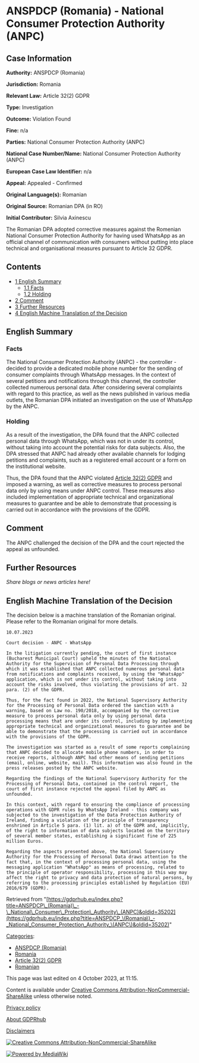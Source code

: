 # ANSPDCP (Romania) - National Consumer Protection Authority (ANPC)

## Case Information

**Authority:** ANSPDCP (Romania)

**Jurisdiction:** Romania

**Relevant Law:** Article 32(2) GDPR

**Type:** Investigation

**Outcome:** Violation Found

**Fine:** n/a

**Parties:** National Consumer Protection Authority (ANPC)

**National Case Number/Name:** National Consumer Protection Authority (ANPC)

**European Case Law Identifier:** n/a

**Appeal:** Appealed - Confirmed

**Original Language(s):** Romanian

**Original Source:** Romanian DPA (in RO)

**Initial Contributor:** Silvia Axinescu

The Romanian DPA adopted corrective measures against the Romenian National Consumer Protection Authority for having used WhatsApp as an official channel of communication with consumers without putting into place technical and organisational measures pursuant to Article 32 GDPR.

## Contents

*   [1 English Summary](#English_Summary)
    *   [1.1 Facts](#Facts)
    *   [1.2 Holding](#Holding)
*   [2 Comment](#Comment)
*   [3 Further Resources](#Further_Resources)
*   [4 English Machine Translation of the Decision](#English_Machine_Translation_of_the_Decision)

## English Summary

### Facts

The National Consumer Protection Authority (ANPC) - the controller - decided to provide a dedicated mobile phone number for the sending of consumer complaints through WhatsApp messages. In the context of several petitions and notifications through this channel, the controller collected numerous personal data. After considering several complaints with regard to this practice, as well as the news published in various media outlets, the Romanian DPA initiated an investigation on the use of WhatsApp by the ANPC.

### Holding

As a result of the investigation, the DPA found that the ANPC collected personal data through WhatsApp, which was not in under its control, without taking into account the potential risks for data subjects. Also, the DPA stressed that ANPC had already other available channels for lodging petitions and complaints, such as a registered email account or a form on the institutional website.

Thus, the DPA found that the ANPC violated [Article 32(2) GDPR](/index.php?title=Article_3_GDPR "Article 3 GDPR") and imposed a warning, as well as corrective measures to process personal data only by using means under ANPC control. These measures also included implementation of appropriate technical and organizational measures to guarantee and be able to demonstrate that processing is carried out in accordance with the provisions of the GDPR.

## Comment

The ANPC challenged the decision of the DPA and the court rejected the appeal as unfounded.

## Further Resources

_Share blogs or news articles here!_

## English Machine Translation of the Decision

The decision below is a machine translation of the Romanian original. Please refer to the Romanian original for more details.

```
10.07.2023

Court decision - ANPC - WhatsApp

In the litigation currently pending, the court of first instance (Bucharest Municipal Court) upheld the minutes of the National Authority for the Supervision of Personal Data Processing through which it was established that ANPC collected numerous personal data from notifications and complaints received, by using the "WhatsApp" application, which is not under its control, without taking into account the risks involved, thus violating the provisions of art. 32 para. (2) of the GDPR.

Thus, for the fact found in 2022, the National Supervisory Authority for the Processing of Personal Data ordered the sanction with a warning, based on Law no. 190/2018, accompanied by the corrective measure to process personal data only by using personal data processing means that are under its control, including by implementing appropriate technical and organizational measures to guarantee and be able to demonstrate that the processing is carried out in accordance with the provisions of the GDPR.

The investigation was started as a result of some reports complaining that ANPC decided to allocate mobile phone numbers, in order to receive reports, although ANPC had other means of sending petitions (email, online, website, mail). This information was also found in the press releases posted by the ANPC website.

Regarding the findings of the National Supervisory Authority for the Processing of Personal Data, contained in the control report, the court of first instance rejected the appeal filed by ANPC as unfounded.

In this context, with regard to ensuring the compliance of processing operations with GDPR rules by WhatsApp Ireland - this company was subjected to the investigation of the Data Protection Authority of Ireland, finding a violation of the principle of transparency enshrined in Article 5 para. (1) lit. a) of the GDPR and, implicitly, of the right to information of data subjects located on the territory of several member states, establishing a significant fine of 225 million Euros.

Regarding the aspects presented above, the National Supervisory Authority for the Processing of Personal Data draws attention to the fact that, in the context of processing personal data, using the messaging application "WhatsApp" as means of processing, related to the principle of operator responsibility, processing in this way may affect the right to privacy and data protection of natural persons, by referring to the processing principles established by Regulation (EU) 2016/679 (GDPR).

```

Retrieved from "[https://gdprhub.eu/index.php?title=ANSPDCP\_(Romania)\_-\_National\_Consumer\_Protection\_Authority\_(ANPC)&oldid=35202](https://gdprhub.eu/index.php?title=ANSPDCP_\(Romania\)_-_National_Consumer_Protection_Authority_\(ANPC\)&oldid=35202)"

[Categories](/index.php?title=Special:Categories "Special:Categories"):

*   [ANSPDCP (Romania)](/index.php?title=Category:ANSPDCP_\(Romania\) "Category:ANSPDCP (Romania)")
*   [Romania](/index.php?title=Category:Romania "Category:Romania")
*   [Article 32(2) GDPR](/index.php?title=Category:Article_32\(2\)_GDPR "Category:Article 32(2) GDPR")
*   [Romanian](/index.php?title=Category:Romanian "Category:Romanian")

This page was last edited on 4 October 2023, at 11:15.

Content is available under [Creative Commons Attribution-NonCommercial-ShareAlike](https://creativecommons.org/licenses/by-nc-sa/4.0/) unless otherwise noted.

[Privacy policy](/index.php?title=GDPRhub:Privacy_policy)

[About GDPRhub](/index.php?title=GDPRhub:About)

[Disclaimers](/index.php?title=GDPRhub:General_disclaimer)

[![Creative Commons Attribution-NonCommercial-ShareAlike](/resources/assets/licenses/cc-by-nc-sa.png)](https://creativecommons.org/licenses/by-nc-sa/4.0/)

[![Powered by MediaWiki](/resources/assets/poweredby_mediawiki_88x31.png)](https://www.mediawiki.org/)
